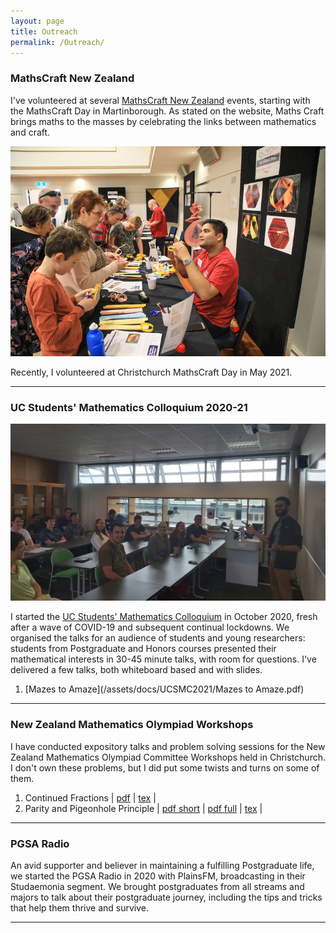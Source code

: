 ```yaml
---
layout: page
title: Outreach
permalink: /Outreach/
---
```


### MathsCraft New Zealand
I've volunteered at several [MathsCraft New Zealand](www.mathscraftnz.org) events, starting with the MathsCraft Day in Martinborough. As stated on the website, Maths Craft brings maths to the masses by celebrating the links between mathematics and craft.

![MathsCraft NZ](/assets/images/mathscraft.jpg)

Recently, I volunteered at Christchurch MathsCraft Day in May 2021.

---

### UC Students' Mathematics Colloquium 2020-21
![UCSMC on a nice day](/assets/images/ucsmc.jpg)

I started the [UC Students' Mathematics Colloquium](https://groups.google.com/g/uc-students-math-colloquium)  in October 2020, fresh after a wave of COVID-19 and subsequent continual lockdowns. We organised the talks for an audience of students and young researchers: students from Postgraduate and Honors courses presented their mathematical interests in 30-45 minute talks, with room for questions.
I've delivered a few talks, both whiteboard based and with slides.
1. [Mazes to Amaze](/assets/docs/UCSMC2021/Mazes to Amaze.pdf)

---

### New Zealand Mathematics Olympiad Workshops

I have conducted expository talks and problem solving sessions for the New Zealand Mathematics Olympiad Committee Workshops held in Christchurch. I don't own these problems, but I did put some twists and turns on some of them.

1. Continued Fractions | [pdf](/assets/docs/NZMOC/CF.pdf) | [tex](/assets/docs/NZMOC/CF.tex) |
2. Parity and Pigeonhole Principle | [pdf short](/assets/docs/NZMOC/Parity_PHP.pdf) | [pdf full](/assets/docs/NZMOC/PHP_Parity_Long.pdf) | [tex](/assets/docs/NZMOC/PHP_Parity_Long.tex) |


---
### PGSA Radio

An avid supporter and believer in maintaining a fulfilling Postgraduate life, we started the PGSA Radio in 2020 with PlainsFM, broadcasting in their Studaemonia segment. We brought postgraduates from all streams and majors to talk about their postgraduate journey, including the tips and tricks that help them thrive and survive.

---
